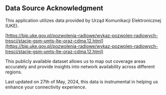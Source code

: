 ## Data Source Acknowledgment

This application utilizes data provided by Urząd Komunikacji Elektronicznej (UKE).

[https://bip.uke.gov.pl/pozwolenia-radiowe/wykaz-pozwolen-radiowych-tresci/stacje-gsm-umts-lte-oraz-cdma,12.html](https://bip.uke.gov.pl/pozwolenia-radiowe/wykaz-pozwolen-radiowych-tresci/stacje-gsm-umts-lte-oraz-cdma,12.html)

This publicly available dataset allows us to map out coverage areas accurately and provide insights into network availability across different regions.

Last updated on 27th of May, 2024, this data is instrumental in helping us enhance your connectivity experience.
